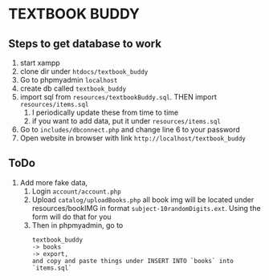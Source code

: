 # TEXTBOOK BUDDY

## Steps to get database to work

1. start xampp
1. clone dir under `htdocs/textbook_buddy`
1. Go to phpmyadmin  `localhost`
1. create db called `textbook_buddy`
1. import sql from `resources/textbookBuddy.sql`. THEN import `resources/items.sql`
    1. I periodically update these from time to time
    1. if you want to add data, put it under `resources/items.sql`
1. Go to `includes/dbconnect.php` and change line 6 to your password
1. Open website in browser with link `http://localhost/textbook_buddy`


## ToDo
1. Add more fake data, 
    1. Login `account/account.php`
    2. Upload  `catalog/uploadBooks.php`
        all book img will be located under resources/bookIMG in format `subject-10randomDigits.ext`. Using the form will do that for you
    4. Then in phpmyadmin, go to 
        ``` 
        textbook_buddy 
        -> books 
        -> export, 
        and copy and paste things under INSERT INTO `books` into `items.sql`

